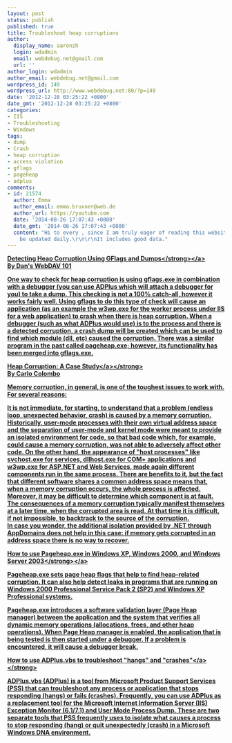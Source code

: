 ```yaml
---
layout: post
status: publish
published: true
title: Troubleshoot heap corruptions
author:
  display_name: aaronzh
  login: wdadmin
  email: webdebug.net@gmail.com
  url: ''
author_login: wdadmin
author_email: webdebug.net@gmail.com
wordpress_id: 149
wordpress_url: http://www.webdebug.net:80/?p=149
date: '2012-12-28 03:25:22 +0800'
date_gmt: '2012-12-28 03:25:22 +0800'
categories:
- IIS
- Troubleshooting
- Windows
tags:
- dump
- Crash
- heap corruption
- access violation
- gflags
- pageheap
- adplus
comments:
- id: 21574
  author: Emma
  author_email: emma.bruxner@web.de
  author_url: https://youtube.com
  date: '2014-08-26 17:07:43 +0800'
  date_gmt: '2014-08-26 17:07:43 +0800'
  content: "Hi to every , since I am truly eager of reading this website's post to
    be updated daily.\r\n\r\nIt includes good data."
---
```

<p><a href="http:&#47;&#47;blogs.msdn.com&#47;b&#47;webdav_101&#47;archive&#47;2010&#47;06&#47;22&#47;detecting-heap-corruption-using-gflags-and-dumps.aspx" target="_blank"><strong>Detecting Heap Corruption Using GFlags and Dumps<&#47;strong><&#47;a><br />
By Dan's WebDAV 101</p>
<p>One way to check for heap corruption is using gflags.exe in combination with a debugger (you can use ADPlus which will attach a debugger for you) to take a dump. This checking is not a 100% catch-all, however it works fairly well. Using gflags to do this type of check will cause an application (as an example the w3wp.exe for the worker process under IIS for a web application) to crash when there is heap corruption. When a debugger (such as what ADPlus would use) is to the process and there is a detected corruption, a crash dump will be created which can be used to find which module (dll, etc) caused the corruption. There was a similar program in the past called pageheap.exe; however, its functionality has been merged into gflags.exe.</p>
<p><strong><a href="http:&#47;&#47;blogs.msdn.com&#47;b&#47;carlos&#47;archive&#47;2008&#47;12&#47;10&#47;heap-corruption-a-case-study.aspx" target="_blank">Heap Corruption: A Case Study<&#47;a><&#47;strong><br />
By Carlo Colombo</p>
<p>Memory corruption, in general, is one of the toughest issues to work with. For several reasons:</p>
<p>It is not immediate, for starting, to understand that a problem (endless loop, unexpected behavior, crash) is caused by a memory corruption.<br />
Historically, user-mode processes with their own virtual address space and the separation of user-mode and kernel mode were meant to provide an isolated environment for code, so that bad code which, for example, could cause a memory corruption, was not able to adversely affect other code. On the other hand, the appearance of "host processes" like svchost.exe for services, dllhost.exe for COM+ applications and w3wp.exe for ASP.NET and Web Services, made again different components run in the same process. There are benefits to it, but the fact that different software shares a common address space means that, when a memory corruption occurs, the whole process is affected. Moreover, it may be difficult to determine which component is at fault.<br />
The consequences of a memory corruption typically manifest themselves at a later time, when the corrupted area is read. At that time it is difficult, if not impossible, to backtrack to the source of the corruption.<br />
In case you wonder, the additional isolation provided by .NET through AppDomains does not help in this case: if memory gets corrupted in an address space there is no way to recover.</p>
<p><a href="http:&#47;&#47;support.microsoft.com&#47;kb&#47;286470" target="_blank"><strong>How to use Pageheap.exe in Windows XP, Windows 2000, and Windows Server 2003<&#47;strong><&#47;a></p>
<p>Pageheap.exe sets page heap flags that help to find heap-related corruption. It can also help detect leaks in programs that are running on Windows 2000 Professional Service Pack 2 (SP2) and Windows XP Professional systems.</p>
<p>Pageheap.exe introduces a software validation layer (Page Heap manager) between the application and the system that verifies all dynamic memory operations (allocations, frees, and other heap operations). When Page Heap manager is enabled, the application that is being tested is then started under a debugger. If a problem is encountered, it will cause a debugger break.</p>
<p><strong><a href="http:&#47;&#47;support.microsoft.com&#47;kb&#47;286350" target="_blank">How to use ADPlus.vbs to troubleshoot "hangs" and "crashes"<&#47;a><&#47;strong></p>
<p>ADPlus.vbs (ADPlus) is a tool from Microsoft Product Support Services (PSS) that can troubleshoot any process or application that stops responding (hangs) or fails (crashes). Frequently, you can use ADPlus as a replacement tool for the Microsoft Internet Information Server (IIS) Exception Monitor (6.1&#47;7.1) and User Mode Process Dump. These are two separate tools that PSS frequently uses to isolate what causes a process to stop responding (hang) or quit unexpectedly (crash) in a Microsoft Windows DNA environment.</p>
